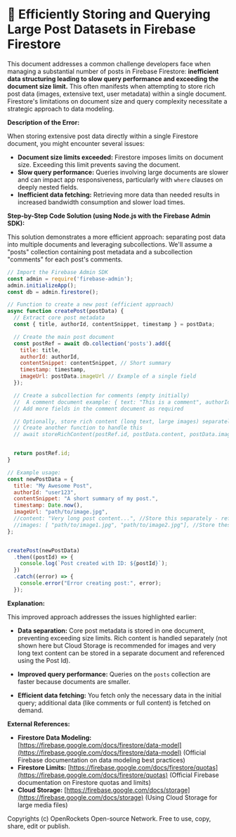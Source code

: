 # 🐞 Efficiently Storing and Querying Large Post Datasets in Firebase Firestore


This document addresses a common challenge developers face when managing a substantial number of posts in Firebase Firestore: **inefficient data structuring leading to slow query performance and exceeding the document size limit.**  This often manifests when attempting to store rich post data (images, extensive text, user metadata) within a single document.  Firestore's limitations on document size and query complexity necessitate a strategic approach to data modeling.

**Description of the Error:**

When storing extensive post data directly within a single Firestore document, you might encounter several issues:

* **Document size limits exceeded:** Firestore imposes limits on document size. Exceeding this limit prevents saving the document.
* **Slow query performance:** Queries involving large documents are slower and can impact app responsiveness, particularly with `where` clauses on deeply nested fields.
* **Inefficient data fetching:** Retrieving more data than needed results in increased bandwidth consumption and slower load times.


**Step-by-Step Code Solution (using Node.js with the Firebase Admin SDK):**

This solution demonstrates a more efficient approach: separating post data into multiple documents and leveraging subcollections.  We'll assume a "posts" collection containing post metadata and a subcollection "comments" for each post's comments.

```javascript
// Import the Firebase Admin SDK
const admin = require('firebase-admin');
admin.initializeApp();
const db = admin.firestore();

// Function to create a new post (efficient approach)
async function createPost(postData) {
  // Extract core post metadata
  const { title, authorId, contentSnippet, timestamp } = postData;

  // Create the main post document
  const postRef = await db.collection('posts').add({
    title: title,
    authorId: authorId,
    contentSnippet: contentSnippet, // Short summary
    timestamp: timestamp,
    imageUrl: postData.imageUrl // Example of a single field
  });

  // Create a subcollection for comments (empty initially)
  //  A comment document example: { text: "This is a comment", authorId: "user123", timestamp: Date.now() }
  // Add more fields in the comment document as required

  // Optionally, store rich content (long text, large images) separately.  Consider Cloud Storage for large images
  // Create another function to handle this
  // await storeRichContent(postRef.id, postData.content, postData.images);


  return postRef.id;
}

// Example usage:
const newPostData = {
  title: "My Awesome Post",
  authorId: "user123",
  contentSnippet: "A short summary of my post.",
  timestamp: Date.now(),
  imageUrl: "path/to/image.jpg",
  //content: "Very long post content...", //Store this separately - refer to note above.
  //images: [ "path/to/image1.jpg", "path/to/image2.jpg"], //Store these separately - refer to note above.
};


createPost(newPostData)
  .then((postId) => {
    console.log(`Post created with ID: ${postId}`);
  })
  .catch((error) => {
    console.error("Error creating post:", error);
  });
```

**Explanation:**

This improved approach addresses the issues highlighted earlier:

* **Data separation:**  Core post metadata is stored in one document, preventing exceeding size limits.  Rich content is handled separately (not shown here but Cloud Storage is recommended for images and very long text content can be stored in a separate document and referenced using the Post Id).

* **Improved query performance:** Queries on the `posts` collection are faster because documents are smaller.

* **Efficient data fetching:** You fetch only the necessary data in the initial query; additional data (like comments or full content) is fetched on demand.

**External References:**

* **Firestore Data Modeling:** [https://firebase.google.com/docs/firestore/data-model](https://firebase.google.com/docs/firestore/data-model)  (Official Firebase documentation on data modeling best practices)
* **Firestore Limits:** [https://firebase.google.com/docs/firestore/quotas](https://firebase.google.com/docs/firestore/quotas) (Official Firebase documentation on Firestore quotas and limits)
* **Cloud Storage:** [https://firebase.google.com/docs/storage](https://firebase.google.com/docs/storage) (Using Cloud Storage for large media files)


Copyrights (c) OpenRockets Open-source Network. Free to use, copy, share, edit or publish.

